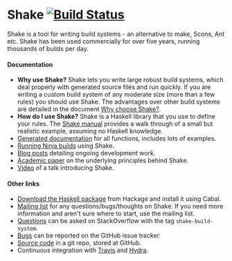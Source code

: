 # Shake [![Build Status](https://travis-ci.org/ndmitchell/shake.png)](https://travis-ci.org/ndmitchell/shake)

Shake is a tool for writing build systems - an alternative to make, Scons, Ant etc. Shake has been used commercially for over five years, running thousands of builds per day.

#### Documentation

* **Why use Shake?** Shake lets you write large robust build systems, which deal properly with generated source files and run quickly. If you are writing a custom build system of any moderate size (more than a few rules) you should use Shake. The advantages over other build systems are detailed in the document [Why choose Shake?](https://github.com/ndmitchell/shake/blob/master/docs/Why.md#readme).
* **How do I use Shake?** Shake is a Haskell library that you use to define your rules. The [Shake manual](https://github.com/ndmitchell/shake/blob/master/docs/Manual.md#readme) provides a walk through of a small but realistic example, assuming no Haskell knowledge.
* [Generated documentation](http://hackage.haskell.org/packages/archive/shake/latest/doc/html/Development-Shake.html) for all functions, includes lots of examples.
* [Running Ninja builds](https://github.com/ndmitchell/shake/blob/master/docs/Ninja.md#readme) using Shake.
* [Blog posts](http://neilmitchell.blogspot.co.uk/search/label/shake) detailing ongoing development work.
* [Academic paper](http://community.haskell.org/~ndm/downloads/paper-shake_before_building-10_sep_2012.pdf) on the underlying principles behind Shake.
* [Video](http://www.youtube.com/watch?v=xYCPpXVlqFM) of a talk introducing Shake.

#### Other links

* [Download the Haskell package](http://hackage.haskell.org/package/shake) from Hackage and install it using Cabal.
* [Mailing list](https://groups.google.com/forum/?fromgroups#!forum/shake-build-system) for any questions/bugs/thoughts on Shake. If you need more information and aren't sure where to start, use the mailing list.
* [Questions](http://stackoverflow.com/questions/tagged/shake-build-system) can be asked on StackOverflow with the tag `shake-build-system`.
* [Bugs](https://github.com/ndmitchell/shake/issues) can be reported on the GitHub issue tracker.
* [Source code](http://github.com/ndmitchell/shake) in a git repo, stored at GitHub.
* Continuous integration with [Travis](https://travis-ci.org/ndmitchell/shake) and [Hydra](http://hydra.cryp.to/jobset/shake/master).
